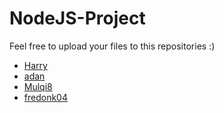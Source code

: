 # NodeJS-Project
Feel free to upload your files to this repositories :)
- [Harry](https://github.com/harryrdn1)
- [adan](https://github.com/adan2911)
- [Mulqi8](https://github.com/Mulqi8)
- [fredonk04](https://github.com/fredonk04)
